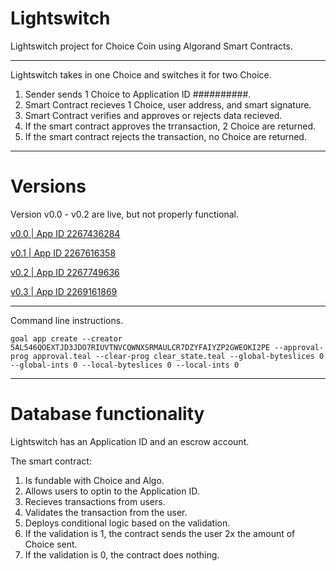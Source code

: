 # Lightswitch

Lightswitch project for Choice Coin using Algorand Smart Contracts.

____________________________________________________________
Lightswitch takes in one Choice and switches it for two Choice.

1. Sender sends 1 Choice to Application ID ##########.
2. Smart Contract recieves 1 Choice, user address, and smart signature.
3. Smart Contract verifies and approves or rejects data recieved.
4. If the smart contract approves the trransaction, 2 Choice are returned.
5. If the smart contract rejects the transaction, no Choice are returned.

____________________________________________________________
# Versions

Version v0.0 - v0.2 are live, but not properly functional.

[v0.0 | App ID 2267436284](https://allo.info/application/2267436284)

[v0.1 | App ID 2267616358](https://allo.info/application/2267616358)

[v0.2 | App ID 2267749636](https://allo.info/application/2267749636)

[v0.3 | App ID 2269161869](https://allo.info/application/2269161869)

____________________________________________________________

Command line instructions.

```
goal app create --creator 5AL546QOEXTJD3JDO7RIUVTNVCQWNXSRMAULCR7DZYFAIYZP2GWEOKI2PE --approval-prog approval.teal --clear-prog clear_state.teal --global-byteslices 0 --global-ints 0 --local-byteslices 0 --local-ints 0
```
____________________________________________________________

# Database functionality

Lightswitch has an Application ID and an escrow account.

The smart contract:
1. Is fundable with Choice and Algo.
2. Allows users to optin to the Application ID.
3. Recieves transactions from users.
4. Validates the transaction from the user.
5. Deploys conditional logic based on the validation.
6. If the validation is 1, the contract sends the user 2x the amount of Choice sent.
7. If the validation is 0, the contract does nothing.




